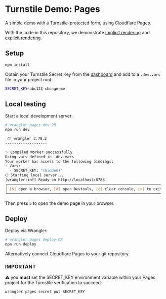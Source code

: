 # Turnstile Demo: Pages

A simple demo with a Turnstile-protected form, using Cloudflare Pages.

With the code in this repository, we demonstrate [implicit rendering](https://developers.cloudflare.com/turnstile/get-started/client-side-rendering/#implicitly-render-the-turnstile-widget) and [explicit rendering](https://developers.cloudflare.com/turnstile/get-started/client-side-rendering/#explicitly-render-the-turnstile-widget).

## Setup

```sh
npm install
```

Obtain your Turnstile Secret Key from the [dashboard](https://dash.cloudflare.com/?to=/:account/turnstile) and add to a `.dev.vars` file in your project root:

```sh
SECRET_KEY=abc123-change-me
```

## Local testing

Start a local development server:

```sh
# wrangler pages dev OR
npm run dev

 ⛅️ wrangler 3.78.2
-------------------

✨ Compiled Worker successfully
Using vars defined in .dev.vars
Your worker has access to the following bindings:
- Vars:
  - SECRET_KEY: "(hidden)"
⎔ Starting local server...
[wrangler:inf] Ready on http://localhost:8788
╭───────────────────────────────────────────────────────────────────────────────────────────────────────────────────────────────────────────────────────────────────────────────╮
│ [b] open a browser, [d] open Devtools, [c] clear console, [x] to exit                                                                                                         │
╰───────────────────────────────────────────────────────────────────────────────────────────────────────────────────────────────────────────────────────────────────────────────╯
```

Then press `b` to open the demo page in your browser.

## Deploy

Deploy via Wrangler:

```sh
# wrangler pages deploy OR
npm run deploy
```

Alternatively connect Cloudflare Pages to your git repository.

### IMPORTANT

⚠️ you **must** set the SECRET_KEY environment variable within your Pages project for the Turnstile verification to succeed.

```sh
wrangler pages secret put SECRET_KEY
```
